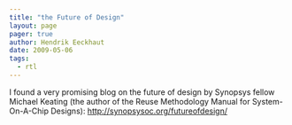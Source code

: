 ```yaml
---
title: "the Future of Design"
layout: page 
pager: true
author: Hendrik Eeckhaut
date: 2009-05-06
tags: 
  - rtl
---
```

I found a very promising blog on the future of design by Synopsys fellow Michael Keating (the author of the Reuse Methodology Manual for System-On-A-Chip Designs): <http://synopsysoc.org/futureofdesign/>
